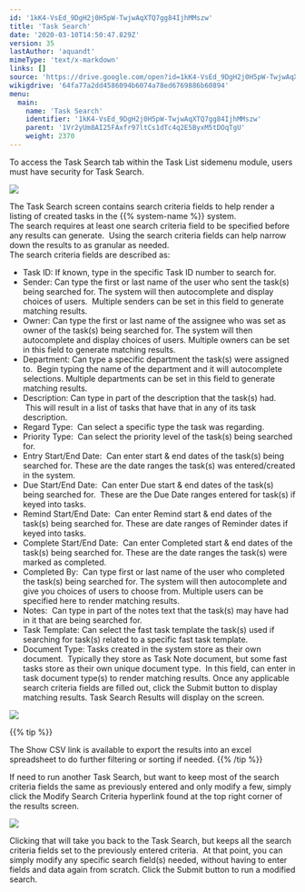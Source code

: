 ```yaml
---
id: '1kK4-VsEd_9DgH2j0H5pW-TwjwAqXTQ7gg84IjhMMszw'
title: 'Task Search'
date: '2020-03-10T14:50:47.829Z'
version: 35
lastAuthor: 'aquandt'
mimeType: 'text/x-markdown'
links: []
source: 'https://drive.google.com/open?id=1kK4-VsEd_9DgH2j0H5pW-TwjwAqXTQ7gg84IjhMMszw'
wikigdrive: '64fa77a2dd4586094b6074a78ed6769886b60894'
menu:
  main:
    name: 'Task Search'
    identifier: '1kK4-VsEd_9DgH2j0H5pW-TwjwAqXTQ7gg84IjhMMszw'
    parent: '1Vr2yUm8AI25FAxfr97ltCs1dTc4q2E5ByxM5tDOqTgU'
    weight: 2370
---
```

To access the Task Search tab within the Task List sidemenu module, users must have security for Task Search.

  
![](../task-search.assets/1000020100000426000001EB333C8DA639973797.png)  


The Task Search screen contains search criteria fields to help render a listing of created tasks in the {{% system-name %}} system.  
The search requires at least one search criteria field to be specified before any results can generate.  Using the search criteria fields can help narrow down the results to as granular as needed.  
The search criteria fields are described as:
* Task ID: If known, type in the specific Task ID number to search for.
* Sender: Can type the first or last name of the user who sent the task(s) being searched for. The system will then autocomplete and display choices of users.  Multiple senders can be set in this field to generate matching results.
* Owner: Can type the first or last name of the assignee who was set as owner of the task(s) being searched for. The system will then autocomplete and display choices of users. Multiple owners can be set in this field to generate matching results.
* Department: Can type a specific department the task(s) were assigned to.  Begin typing the name of the department and it will autocomplete selections. Multiple departments can be set in this field to generate matching results.
* Description: Can type in part of the description that the task(s) had.  This will result in a list of tasks that have that in any of its task description.
* Regard Type:  Can select a specific type the task was regarding.
* Priority Type:  Can select the priority level of the task(s) being searched for.
* Entry Start/End Date:  Can enter start & end dates of the task(s) being searched for. These are the date ranges the task(s) was entered/created in the system.
* Due Start/End Date:  Can enter Due start & end dates of the task(s) being searched for.  These are the Due Date ranges entered for task(s) if keyed into tasks.
* Remind Start/End Date:  Can enter Remind start & end dates of the task(s) being searched for. These are date ranges of Reminder dates if keyed into tasks.
* Complete Start/End Date:  Can enter Completed start & end dates of the task(s) being searched for. These are the date ranges the task(s) were marked as completed.
* Completed By:  Can type first or last name of the user who completed the task(s) being searched for. The system will then autocomplete and give you choices of users to choose from. Multiple users can be specified here to render matching results.
* Notes:  Can type in part of the notes text that the task(s) may have had in it that are being searched for.
* Task Template: Can select the fast task template the task(s) used if searching for task(s) related to a specific fast task template.
* Document Type: Tasks created in the system store as their own document.  Typically they store as Task Note document, but some fast tasks store as their own unique document type.  In this field, can enter in task document type(s) to render matching results.
Once any applicable search criteria fields are filled out, click the Submit button to display matching results. Task Search Results will display on the screen.

  
![](../task-search.assets/10000201000004AE00000153296E477C962C2C2F.png)  


{{% tip %}}

The Show CSV link is available to export the results into an excel spreadsheet to do further filtering or sorting if needed.
{{% /tip %}}

If need to run another Task Search, but want to keep most of the search criteria fields the same as previously entered and only modify a few, simply click the Modify Search Criteria hyperlink found at the top right corner of the results screen.

  
![](../task-search.assets/10000201000004AE00000153FA94F329AC470BBA.png)  


Clicking that will take you back to the Task Search, but keeps all the search criteria fields set to the previously entered criteria.  At that point, you can simply modify any specific search field(s) needed, without having to enter fields and data again from scratch. Click the Submit button to run a modified search.

